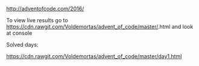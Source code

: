 http://adventofcode.com/2016/

To view live results go to https://cdn.rawgit.com/Voldemortas/advent_of_code/master/<day>.html and look at console

Solved days: 

https://cdn.rawgit.com/Voldemortas/advent_of_code/master/day1.html